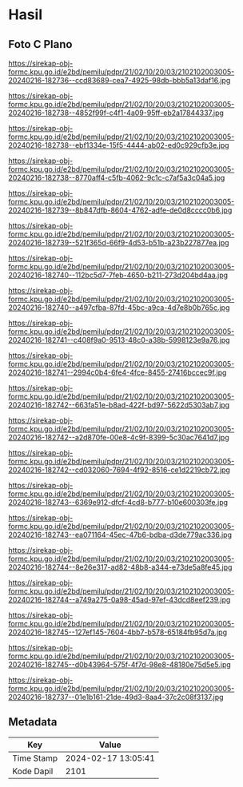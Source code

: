 # Hasil

## Foto C Plano

https://sirekap-obj-formc.kpu.go.id/e2bd/pemilu/pdpr/21/02/10/20/03/2102102003005-20240216-182736--ccd83689-cea7-4925-98db-bbb5a13daf16.jpg

https://sirekap-obj-formc.kpu.go.id/e2bd/pemilu/pdpr/21/02/10/20/03/2102102003005-20240216-182738--4852f99f-c4f1-4a09-95ff-eb2a17844337.jpg

https://sirekap-obj-formc.kpu.go.id/e2bd/pemilu/pdpr/21/02/10/20/03/2102102003005-20240216-182738--ebf1334e-15f5-4444-ab02-ed0c929cfb3e.jpg

https://sirekap-obj-formc.kpu.go.id/e2bd/pemilu/pdpr/21/02/10/20/03/2102102003005-20240216-182738--8770aff4-c5fb-4062-9c1c-c7af5a3c04a5.jpg

https://sirekap-obj-formc.kpu.go.id/e2bd/pemilu/pdpr/21/02/10/20/03/2102102003005-20240216-182739--8b847dfb-8604-4762-adfe-de0d8cccc0b6.jpg

https://sirekap-obj-formc.kpu.go.id/e2bd/pemilu/pdpr/21/02/10/20/03/2102102003005-20240216-182739--521f365d-66f9-4d53-b51b-a23b227877ea.jpg

https://sirekap-obj-formc.kpu.go.id/e2bd/pemilu/pdpr/21/02/10/20/03/2102102003005-20240216-182740--112bc5d7-7feb-4650-b211-273d204bd4aa.jpg

https://sirekap-obj-formc.kpu.go.id/e2bd/pemilu/pdpr/21/02/10/20/03/2102102003005-20240216-182740--a497cfba-87fd-45bc-a9ca-4d7e8b0b765c.jpg

https://sirekap-obj-formc.kpu.go.id/e2bd/pemilu/pdpr/21/02/10/20/03/2102102003005-20240216-182741--c408f9a0-9513-48c0-a38b-5998123e9a76.jpg

https://sirekap-obj-formc.kpu.go.id/e2bd/pemilu/pdpr/21/02/10/20/03/2102102003005-20240216-182741--2994c0b4-6fe4-4fce-8455-27416bccec9f.jpg

https://sirekap-obj-formc.kpu.go.id/e2bd/pemilu/pdpr/21/02/10/20/03/2102102003005-20240216-182742--663fa51e-b8ad-422f-bd97-5622d5303ab7.jpg

https://sirekap-obj-formc.kpu.go.id/e2bd/pemilu/pdpr/21/02/10/20/03/2102102003005-20240216-182742--a2d870fe-00e8-4c9f-8399-5c30ac7641d7.jpg

https://sirekap-obj-formc.kpu.go.id/e2bd/pemilu/pdpr/21/02/10/20/03/2102102003005-20240216-182742--cd032060-7694-4f92-8516-ce1d2219cb72.jpg

https://sirekap-obj-formc.kpu.go.id/e2bd/pemilu/pdpr/21/02/10/20/03/2102102003005-20240216-182743--6369e912-dfcf-4cd8-b777-b10e600303fe.jpg

https://sirekap-obj-formc.kpu.go.id/e2bd/pemilu/pdpr/21/02/10/20/03/2102102003005-20240216-182743--ea071164-45ec-47b6-bdba-d3de779ac336.jpg

https://sirekap-obj-formc.kpu.go.id/e2bd/pemilu/pdpr/21/02/10/20/03/2102102003005-20240216-182744--8e26e317-ad82-48b8-a344-e73de5a8fe45.jpg

https://sirekap-obj-formc.kpu.go.id/e2bd/pemilu/pdpr/21/02/10/20/03/2102102003005-20240216-182744--a749a275-0a98-45ad-97ef-43dcd8eef239.jpg

https://sirekap-obj-formc.kpu.go.id/e2bd/pemilu/pdpr/21/02/10/20/03/2102102003005-20240216-182745--127ef145-7604-4bb7-b578-65184fb95d7a.jpg

https://sirekap-obj-formc.kpu.go.id/e2bd/pemilu/pdpr/21/02/10/20/03/2102102003005-20240216-182745--d0b43964-575f-4f7d-98e8-48180e75d5e5.jpg

https://sirekap-obj-formc.kpu.go.id/e2bd/pemilu/pdpr/21/02/10/20/03/2102102003005-20240216-182737--01e1b161-21de-49d3-8aa4-37c2c08f3137.jpg


## Metadata

| Key        | Value               |
| ---------- | ------------------- |
| Time Stamp | 2024-02-17 13:05:41 |
| Kode Dapil | 2101                |



